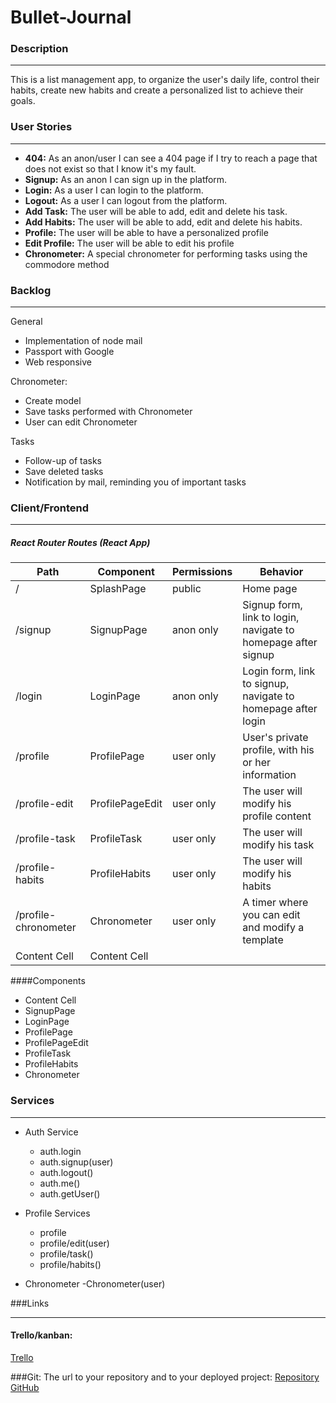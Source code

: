 # Bullet-Journal
### Description

------------


This is a list management app, to organize the user's daily life, control their habits, create new habits and create a personalized list to achieve their goals.

### User Stories

------------
- **404:** As an anon/user I can see a 404 page if I try to reach a page that does not exist so that I know it's my fault.
- **Signup:** As an anon I can sign up in the platform.
- **Login:** As a user I can login to the platform.
- **Logout:** As a user I can logout from the platform.
- **Add Task:** The user will be able to add, edit and delete his task.
- **Add Habits:** The user will be able to add, edit and delete his habits.
- **Profile:** The user will be able to have a personalized profile
- **Edit Profile:** The user will be able to edit his profile
- **Chronometer:** A special chronometer for performing tasks using the commodore method

### Backlog

------------

General
- Implementation of node mail
- Passport with Google
- Web responsive

Chronometer:
- Create model
- Save tasks performed with Chronometer
- User can edit Chronometer

Tasks
- Follow-up of tasks
- Save deleted tasks
- Notification by mail, reminding you of important tasks


### Client/Frontend

------------
#####  React Router Routes (React App)

Path  | Component | Permissions | Behavior |
------------- | ------------- | ------------- | -------------
/  | SplashPage |    public  | Home page
/signup   | SignupPage |    anon only  |Signup form, link to login, navigate to homepage after signup
/login | LoginPage |  anon only   | Login form, link to signup, navigate to homepage after login
/profile  | ProfilePage | user only   |  User's private profile, with his or her information
/profile-edit  | ProfilePageEdit | user only    | The user will modify his profile content
/profile-task  | ProfileTask |  user only   | The user will modify his task
/profile-habits  | ProfileHabits | user only    | The user will modify his habits
/profile-chronometer  | Chronometer | user only    | A timer where you can edit and modify a template
Content Cell  | Content Cell |     |


####Components

- Content Cell
- SignupPage
- LoginPage
- ProfilePage
- ProfilePageEdit
- ProfileTask
- ProfileHabits
- Chronometer


### Services

------------

- Auth Service
	- auth.login
	- auth.signup(user)
	- auth.logout()
	- auth.me()
	- auth.getUser()

- Profile Services
	- profile
	- profile/edit(user)
	- profile/task()
	- profile/habits()

- Chronometer
	-Chronometer(user) 
	
	










###Links

------------
#### Trello/kanban:
[Trello](http://https://trello.com/b/dfaA2h4F/proyecto-3 "Trello")

###Git:
The url to your repository and to your deployed project:
[Repository GitHub](http://https://github.com/LorgioRoda/Bullet-Journal/tree/master "Repository GitHub")